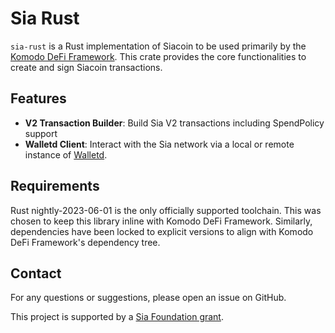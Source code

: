 # Sia Rust

`sia-rust` is a Rust implementation of Siacoin to be used primarily by the [Komodo DeFi Framework](https://github.com/KomodoPlatform/komodo-defi-framework). This crate provides the core functionalities to create and sign Siacoin transactions. 

## Features

- **V2 Transaction Builder**: Build Sia V2 transactions including SpendPolicy support
- **Walletd Client**: Interact with the Sia network via a local or remote instance of [Walletd](https://github.com/SiaFoundation/walletd).

## Requirements

Rust nightly-2023-06-01 is the only officially supported toolchain. This was chosen to keep this library inline with Komodo DeFi Framework. Similarly, dependencies have been locked to explicit versions to align with Komodo DeFi Framework's dependency tree.

## Contact

For any questions or suggestions, please open an issue on GitHub.

This project is supported by a [Sia Foundation grant](https://forum.sia.tech/t/standard-grant-proposal-htlc-upgrade-for-sia-for-use-in-atomic-swaps/410/5).

